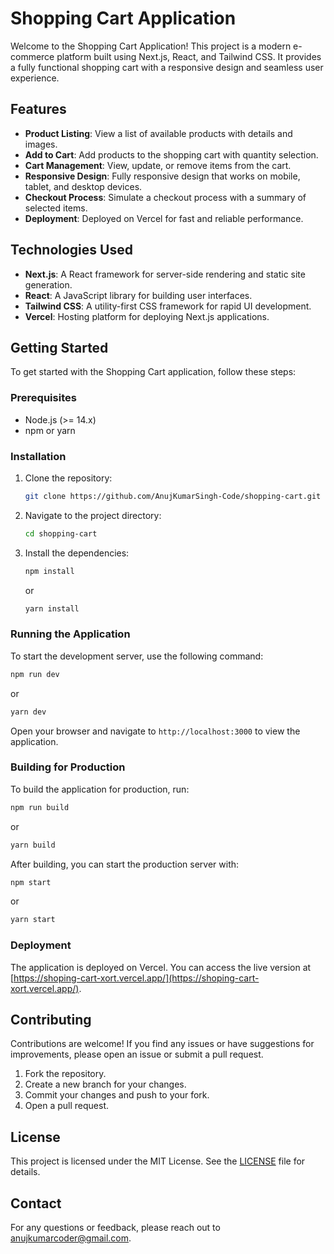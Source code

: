 



# Shopping Cart Application

Welcome to the Shopping Cart Application! This project is a modern e-commerce platform built using Next.js, React, and Tailwind CSS. It provides a fully functional shopping cart with a responsive design and seamless user experience.

## Features

- **Product Listing**: View a list of available products with details and images.
- **Add to Cart**: Add products to the shopping cart with quantity selection.
- **Cart Management**: View, update, or remove items from the cart.
- **Responsive Design**: Fully responsive design that works on mobile, tablet, and desktop devices.
- **Checkout Process**: Simulate a checkout process with a summary of selected items.
- **Deployment**: Deployed on Vercel for fast and reliable performance.

## Technologies Used

- **Next.js**: A React framework for server-side rendering and static site generation.
- **React**: A JavaScript library for building user interfaces.
- **Tailwind CSS**: A utility-first CSS framework for rapid UI development.
- **Vercel**: Hosting platform for deploying Next.js applications.

## Getting Started

To get started with the Shopping Cart application, follow these steps:

### Prerequisites

- Node.js (>= 14.x)
- npm or yarn

### Installation

1. Clone the repository:

   ```bash
   git clone https://github.com/AnujKumarSingh-Code/shopping-cart.git
   ```

2. Navigate to the project directory:

   ```bash
   cd shopping-cart
   ```

3. Install the dependencies:

   ```bash
   npm install
   ```

   or

   ```bash
   yarn install
   ```

### Running the Application

To start the development server, use the following command:

```bash
npm run dev
```

or

```bash
yarn dev
```

Open your browser and navigate to `http://localhost:3000` to view the application.

### Building for Production

To build the application for production, run:

```bash
npm run build
```

or

```bash
yarn build
```

After building, you can start the production server with:

```bash
npm start
```

or

```bash
yarn start
```

### Deployment

The application is deployed on Vercel. You can access the live version at [https://shoping-cart-xort.vercel.app/](https://shoping-cart-xort.vercel.app/).

## Contributing

Contributions are welcome! If you find any issues or have suggestions for improvements, please open an issue or submit a pull request.

1. Fork the repository.
2. Create a new branch for your changes.
3. Commit your changes and push to your fork.
4. Open a pull request.

## License

This project is licensed under the MIT License. See the [LICENSE](LICENSE) file for details.

## Contact

For any questions or feedback, please reach out to [anujkumarcoder@gmail.com](mailto:anujkumarcoder@gmail.com).


